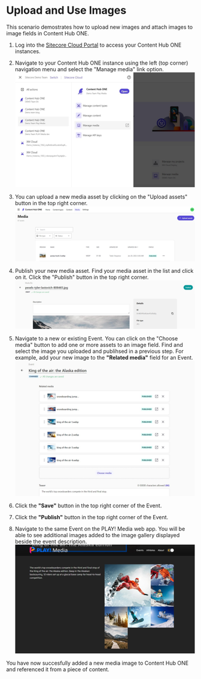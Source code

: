# Upload and Use Images

This scenario demostrates how to upload new images and attach images to image fields in Content Hub ONE.

1. Log into the [Sitecore Cloud Portal](https://portal.sitecorecloud.io/) to access your Content Hub ONE instances.

1. Navigate to your Content Hub ONE instance using the left (top corner) navigation menu and select the "Manage media" link option.
![Manage Media](./media/chone_dam-upload-image-5.jpg)

1. You can upload a new media asset by clicking on the "Upload assets" button in the top right corner.
![Uplaod an Image](./media/chone_dam-upload-image-1.jpg)

1. Publish your new media asset. Find your media asset in the list and click on it. Click the "Publish" button in the top right corner.
![Publish Image](./media/chone_dam-upload-image-2.jpg)

1. Navigate to a new or existing Event. You can click on the "Choose media" button to add one or more assets to an image field. Find and select the image you uploaded and publihsed in a previous step. For example, add your new image to the **"Related media"** field for an Event.
![Reference Image](./media/chone_dam-upload-image-3.jpg)

1. Click the **"Save"** button in the top right corner of the Event.

1. Click the **"Publish"** button in the top right corner of the Event.

1. Navigate to the same Event on the PLAY! Media web app. You will be able to see additional images added to the image gallery displayed beside the event description.
![View Images on Web App](./media/chone_dam-upload-image-4.jpg)

You have now succesfully added a new media image to Content Hub ONE and referenced it from a piece of content.
